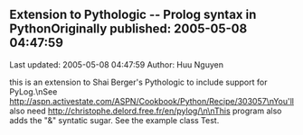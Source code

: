 ## Extension to Pythologic -- Prolog syntax in PythonOriginally published: 2005-05-08 04:47:59 
Last updated: 2005-05-08 04:47:59 
Author: Huu Nguyen 
 
this is an extension to Shai Berger's Pythologic to include support for PyLog.\nSee http://aspn.activestate.com/ASPN/Cookbook/Python/Recipe/303057\nYou'll also need http://christophe.delord.free.fr/en/pylog/\n\nThis program also adds the "&" syntatic sugar. See the example class Test.